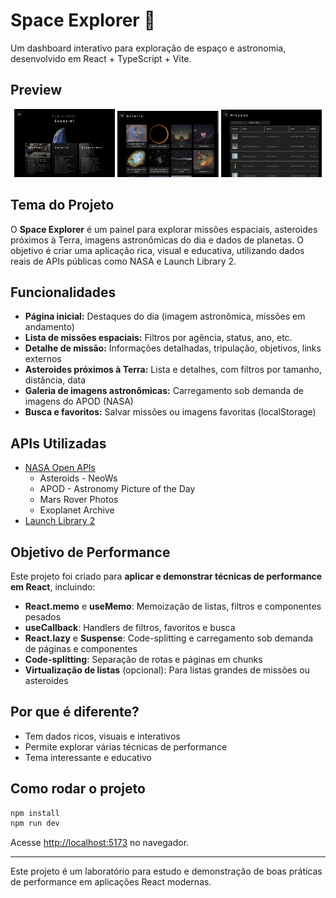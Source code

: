 # Space Explorer 🚀

Um dashboard interativo para exploração de espaço e astronomia, desenvolvido em React + TypeScript + Vite.

## Preview

<p align="center">
  <img src="./src/assets/preview3.png" alt="Galeria" width="32%"/>
  <img src="./src/assets/preview1.png" alt="Home" width="32%"/>
  <img src="./src/assets/preview2.png" alt="Missões" width="32%"/>
</p>

## Tema do Projeto

O **Space Explorer** é um painel para explorar missões espaciais, asteroides próximos à Terra, imagens astronômicas do dia e dados de planetas. O objetivo é criar uma aplicação rica, visual e educativa, utilizando dados reais de APIs públicas como NASA e Launch Library 2.

## Funcionalidades
- **Página inicial:** Destaques do dia (imagem astronômica, missões em andamento)
- **Lista de missões espaciais:** Filtros por agência, status, ano, etc.
- **Detalhe de missão:** Informações detalhadas, tripulação, objetivos, links externos
- **Asteroides próximos à Terra:** Lista e detalhes, com filtros por tamanho, distância, data
- **Galeria de imagens astronômicas:** Carregamento sob demanda de imagens do APOD (NASA)
- **Busca e favoritos:** Salvar missões ou imagens favoritas (localStorage)

## APIs Utilizadas
- [NASA Open APIs](https://api.nasa.gov/)
  - Asteroids - NeoWs
  - APOD - Astronomy Picture of the Day
  - Mars Rover Photos
  - Exoplanet Archive
- [Launch Library 2](https://thespacedevs.com/llapi)

## Objetivo de Performance
Este projeto foi criado para **aplicar e demonstrar técnicas de performance em React**, incluindo:
- **React.memo** e **useMemo**: Memoização de listas, filtros e componentes pesados
- **useCallback**: Handlers de filtros, favoritos e busca
- **React.lazy** e **Suspense**: Code-splitting e carregamento sob demanda de páginas e componentes
- **Code-splitting**: Separação de rotas e páginas em chunks
- **Virtualização de listas** (opcional): Para listas grandes de missões ou asteroides

## Por que é diferente?
- Tem dados ricos, visuais e interativos
- Permite explorar várias técnicas de performance
- Tema interessante e educativo

## Como rodar o projeto

```bash
npm install
npm run dev
```

Acesse [http://localhost:5173](http://localhost:5173) no navegador.

---

Este projeto é um laboratório para estudo e demonstração de boas práticas de performance em aplicações React modernas.

